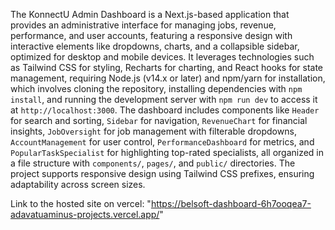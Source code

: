 The KonnectU Admin Dashboard is a Next.js-based application that provides an administrative interface for managing jobs, revenue, performance, and user accounts, 
featuring a responsive design with interactive elements like dropdowns, charts, and a collapsible sidebar, optimized for desktop and mobile devices. It leverages 
technologies such as Tailwind CSS for styling, Recharts for charting, and React hooks for state management, requiring Node.js (v14.x or later) and npm/yarn for 
installation, which involves cloning the repository, installing dependencies with `npm install`, and running the development server with `npm run dev` to access 
it at `http://localhost:3000`. The dashboard includes components like `Header` for search and sorting, `Sidebar` for navigation, `RevenueChart` for financial insights, 
`JobOversight` for job management with filterable dropdowns, `AccountManagement` for user control, `PerformanceDashboard` for metrics, and `PopularTaskSpecialist` for 
highlighting top-rated specialists, all organized in a file structure with `components/`, `pages/`, and `public/` directories. The project supports responsive design 
using Tailwind CSS prefixes, ensuring adaptability across screen sizes.

Link to the hosted site on vercel: "https://belsoft-dashboard-6h7ooqea7-adavatuaminus-projects.vercel.app/"
